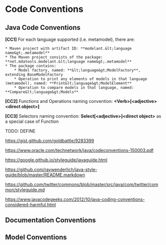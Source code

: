 Code Conventions
================

<!-- MACRO{toc} -->

Java Code Conventions
---------------------

**\[CC1\]** For each language supported (i.e. metamodel), there are:

    * Maven project with artifact ID: **modelant.&lt;language name&gt;.metamodel**
    * The Maven project consists of the package: **net.mdatools.modelant.&lt;language name&gt;.metamodel**
    * The package contains:
        * Model factory, named: **&lt;language&gt;ModelFactory**, extending BaseModelFactory
        * Operation to print any elements of models in that language (metamodel), named: **Print&lt;language&gt;ModelElement**
        * Operation to compare models in that language, named: **Compare&lt;language&gt;Models**

**\[CC2\]**  Functions and Operations naming convention: **&lt;Verb&gt;\[&lt;adjective&gt;&lt;direct object&gt;\]**

**\[CC3\]**  Selectors naming convention: **Select\[&lt;adjective&gt;\]&lt;direct object&gt;** as a special case of Function


TODO: DEFINE

https://gist.github.com/goldbattle/9283399

https://www.oracle.com/technetwork/java/codeconventions-150003.pdf

https://google.github.io/styleguide/javaguide.html

https://github.com/raywenderlich/java-style-guide/blob/master/README.markdown

https://github.com/twitter/commons/blob/master/src/java/com/twitter/common/styleguide.md

https://www.javacodegeeks.com/2012/10/java-coding-conventions-considered-harmful.html

Documentation Conventions
-------------------------


Model Conventions
-----------------